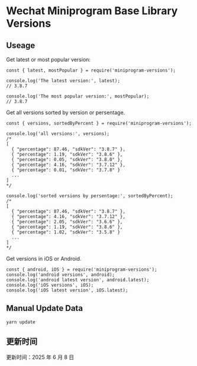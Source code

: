 
# Wechat Miniprogram Base Library Versions

## Useage

Get latest or most popular version:

```;
const { latest, mostPopular } = require('miniprogram-versions');

console.log('The latest version:', latest);
// 3.8.7

console.log('The most popular version:', mostPopular);
// 3.8.7

```

Get all versions sorted by version or persentage.

```
const { versions, sortedByPercent } = require('miniprogram-versions');

console.log('all versions:', versions);
/*
[
  { "percentage": 87.46, "sdkVer": "3.8.7" },
  { "percentage": 1.19, "sdkVer": "3.8.6" },
  { "percentage": 0.05, "sdkVer": "3.8.0" },
  { "percentage": 4.16, "sdkVer": "3.7.12" },
  { "percentage": 0.01, "sdkVer": "3.7.8" }
  ...
]
*/

console.log('sorted versions by persentage:', sortedByPercent);
/*
[
  { "percentage": 87.46, "sdkVer": "3.8.7" },
  { "percentage": 4.16, "sdkVer": "3.7.12" },
  { "percentage": 2.05, "sdkVer": "3.6.6" },
  { "percentage": 1.19, "sdkVer": "3.8.6" },
  { "percentage": 1.02, "sdkVer": "3.5.8" }
  ...
]
*/
```

Get versions in iOS or Android.

```
const { android, iOS } = require('miniprogram-versions');
console.log('android versions', android);
console.log('android latest version', android.latest);
console.log('iOS versions', iOS);
console.log('iOS latest version', iOS.latest);
```

## Manual Update Data

```
yarn update
```

## 更新时间

更新时间：2025 年 6 月 8 日

